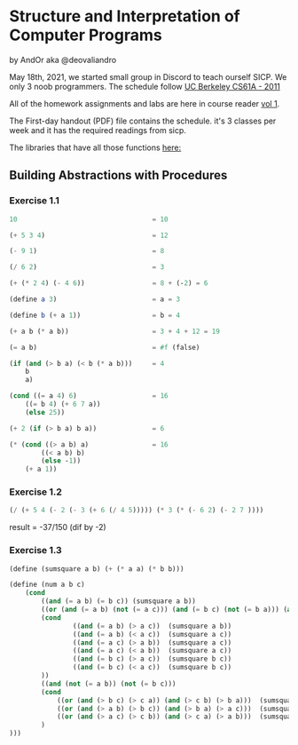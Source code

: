 # Structure and Interpretation of Computer Programs
by AndOr aka @deovaliandro

May 18th, 2021, we started small group in Discord to teach ourself SICP. We only 3 noob programmers.
The schedule follow [UC Berkeley CS61A - 2011](https://archive.org/details/ucberkeley-webcast-PL3E89002AA9B9879E?sort=titleSorter)

All of the homework assignments and labs are here in course reader [vol 1](https://people.eecs.berkeley.edu/~bh/61a-pages/).

The First-day handout (PDF) file contains the schedule. it's 3 classes per week and it has the required readings from sicp.

The libraries that have all those functions [here:](https://people.eecs.berkeley.edu/~bh/downloads/simply/)

## Building Abstractions with Procedures

### Exercise 1.1

```scheme
10                                  = 10

(+ 5 3 4)                           = 12

(- 9 1)                             = 8

(/ 6 2)                             = 3

(+ (* 2 4) (- 4 6))                 = 8 + (-2) = 6

(define a 3)                        = a = 3

(define b (+ a 1))                  = b = 4

(+ a b (* a b))                     = 3 + 4 + 12 = 19

(= a b)                             = #f (false)

(if (and (> b a) (< b (* a b)))     = 4
    b
    a)

(cond ((= a 4) 6)                   = 16
    ((= b 4) (+ 6 7 a))
    (else 25))

(+ 2 (if (> b a) b a))              = 6

(* (cond ((> a b) a)                = 16
        ((< a b) b)
        (else -1))
    (+ a 1))
```

### Exercise 1.2

```scheme
(/ (+ 5 4 (- 2 (- 3 (+ 6 (/ 4 5))))) (* 3 (* (- 6 2) (- 2 7 ))))
```

result = -37/150 (dif by -2)

### Exercise 1.3

```scheme
(define (sumsquare a b) (+ (* a a) (* b b)))

(define (num a b c)
    (cond
        ((and (= a b) (= b c)) (sumsquare a b))
        ((or (and (= a b) (not (= a c))) (and (= b c) (not (= b a))) (and (= a c) (not (= a b))))
        (cond
                ((and (= a b) (> a c))  (sumsquare a b))
                ((and (= a b) (< a c))  (sumsquare a c))
                ((and (= a c) (> a b))  (sumsquare a c))
                ((and (= a c) (< a b))  (sumsquare a c))
                ((and (= b c) (> a c))  (sumsquare b c))
                ((and (= b c) (< a c))  (sumsquare b c))
        ))
        ((and (not (= a b)) (not (= b c)))
        (cond
            ((or (and (> b c) (> c a)) (and (> c b) (> b a)))  (sumsquare b c))
            ((or (and (> a b) (> b c)) (and (> b a) (> a c)))  (sumsquare a b))
            ((or (and (> a c) (> c b)) (and (> c a) (> a b)))  (sumsquare a c))
        )
)))
```